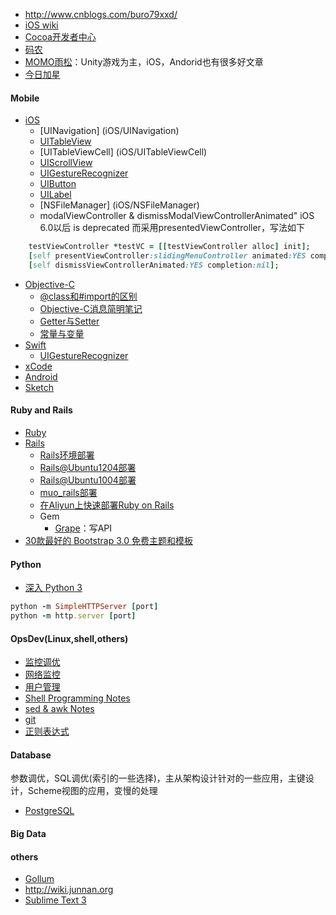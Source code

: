- http://www.cnblogs.com/buro79xxd/
- [iOS wiki](http://www.ios-wiki.com)
- [Cocoa开发者中心](http://d.cocoachina.com)
- [码农](http://weekly.manong.io)
- [MOMO雨松](www.xuanyusong.com )：Unity游戏为主，iOS，Andorid也有很多好文章
- [今日加星](opsdev/today-stars)

#### Mobile
- [iOS](iOS/iOS_page)
    * [UINavigation] (iOS/UINavigation)
    * [UITableView](iOS/UITableView)
    * [UITableViewCell] (iOS/UITableViewCell)
    * [UIScrollView](iOS/UIScrollView)
    * [UIGestureRecognizer](iOS/UIGestureRecognizer)
    * [UIButton](iOS/UIButton)
    * [UILabel](iOS/UILabel)
    * [NSFileManager] (iOS/NSFileManager)
    * modalViewController & dismissModalViewControllerAnimated" iOS 6.0以后 is deprecated 而采用presentedViewController，写法如下
```ruby
    testViewController *testVC = [[testViewController alloc] init];
    [self presentViewController:slidingMenuController animated:YES completion:nil];
    [self dismissViewControllerAnimated:YES completion:nil];
```

- [Objective-C](objc/ObjectiveC_page)
    * [@class和#import的区别](objc/class-import)
    * [Objective-C消息简明笔记](objc/obcj-message)
    * [Getter与Setter](objc/getter-setter)
    * [常量与变量](objc/const-var)
- [Swift](swift/swift-page)
    * [UIGestureRecognizer](swift/UIGestureRecognizer)
- [xCode](xCode_page)
- [Android](Android-page)
- [Sketch](Sketch-page)

#### Ruby and Rails
- [Ruby](ruby/ruby-notes)
- [Rails](ruby/rails-notes)
    * [Rails环境部署](rails/rails-env)
    * [Rails@Ubuntu1204部署](rails/rails-setup-ubuntu1204-06)
    * [Rails@Ubuntu1004部署](rails/rails-setup-ubuntu1004)
    * [muo_rails部署](rails/muo-rails-deploy)
    * [在Aliyun上快速部署Ruby on Rails](https://ruby-china.org/topics/17553)
    * Gem
        * [Grape](ruby/grape-notes)：写API
- [30款最好的 Bootstrap 3.0 免费主题和模板](www.cnblogs.com/lhb25/p/30-free-bootstrap-templates.html)

#### Python
- [深入 Python 3](http://sebug.net/paper/books/dive-into-python3/your-first-python-program.html)
```ruby
python -m SimpleHTTPServer [port]
python -m http.server [port]
```

#### OpsDev(Linux,shell,others)
- [监控调优](opsdev/monitorTuning)
- [网络监控](opsdev/monitorNetwork)
- [用户管理](opsdev/userManager)
- [Shell Programming Notes](opsdev/shell-Notes)
- [sed & awk Notes](opsdev/sed-awk-notes)
- [git](opsdev/git-notes)
- [正则表达式](opsdev/regex-notes)

#### Database
参数调优，SQL调优(索引的一些选择)，主从架构设计针对的一些应用，主键设计，Scheme视图的应用，变慢的处理 
- [PostgreSQL](pgsql/pgsql-page)

#### Big Data

#### others
- [Gollum](gollum)
- http://wiki.junnan.org
- [Sublime Text 3](others/SublimeText3)